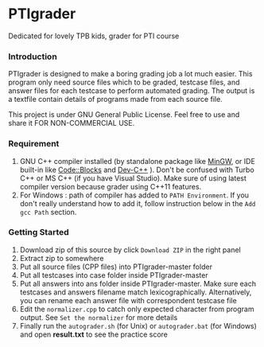 # PTIgrader
Dedicated for lovely TPB kids, grader for PTI course

### Introduction
PTIgrader is designed to make a boring grading job a lot much easier. This program only need source files which to be graded, testcase files, and answer files for each testcase to perform automated grading. The output is a textfile contain details of programs made from each source file.

This project is under GNU General Public License. Feel free to use and share it FOR NON-COMMERCIAL USE.

### Requirement
1. GNU C++ compiler installed (by standalone package like [MinGW](http://sourceforge.net/projects/mingw/files/Installer/), or IDE built-in like [Code::Blocks](http://www.codeblocks.org/downloads/binaries) and [Dev-C++](http://www.bloodshed.net/dev/devcpp.html) ). Don't be confused with Turbo C++ or MS C++ (if you have Visual Studio). Make sure of using latest compiler version because grader using C++11 features.
2. For Windows : path of compiler has added to `PATH Environment`. If you don't really understand how to add it, follow instruction below in the `Add gcc Path` section.

### Getting Started
1. Download zip of this source by click `Download ZIP` in the right panel
2. Extract zip to somewhere
3. Put all source files (CPP files) into PTIgrader-master folder
4. Put all testcases into case folder inside PTIgrader-master
5. Put all answers into ans folder inside PTIgrader-master. Make sure each testcases and answers filename match lexicographically. Alternatively, you can rename each answer file with correspondent testcase file
6. Edit the `normalizer.cpp` to catch only expected character from program output. See `Set the normalizer` for more details
7. Finally run the `autograder.sh` (for Unix) or `autograder.bat` (for Windows) and open **result.txt** to see the practice score
